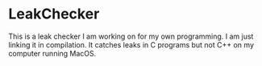 # LeakChecker
This is a leak checker I am working on for my own programming. I am just linking it in compilation.
It catches leaks in C programs but not C++ on my computer running MacOS.
